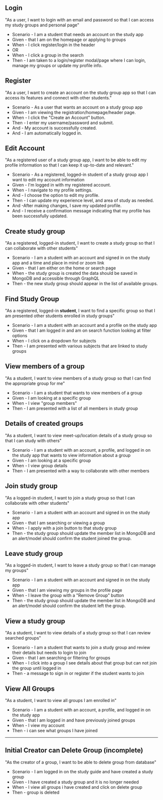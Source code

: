 ## Login
"As a user, I want to login with an email and password  so that I can access my study groups and personal page"
  
- Scenario - I am a student that needs an account on the study app
- Given - that I am on the homepage or applying to groups
- When - I click register/login in the header
- OR
- When - I click a group in the search
- Then - I am taken to a login/register modal/page where I can login, manage my groups or update my profile info.

## Register
"As a user, I want to create an account on the study group app so that I can access its features and connect with other students."

- Scenario - As a user that wants an account on a study group app
- Given - I am viewing the registration/homepage/header page.
- When - I click the "Create an Account" button.
- Then - I enter my username/password and submit.
- And - My account is successfully created.
- And - I am automatically logged in.


## Edit Account
"As a registered user of a study group app, I want to be able to edit my profile information so that I can keep it up-to-date and relevant."

- Scenario - As a registered, logged-in student of a study group app I want to edit my account information
- Given - I'm logged in with my registered account.
- When - I navigate to my profile settings.
- And - I choose the option to edit my profile.
- Then - I can update my experience level, and area of study as needed.
- And -After making changes, I save my updated profile.
- And - I receive a confirmation message indicating that my profile has been successfully updated.

## Create study group
"As a registered, logged-in student, I want to create a study group so that I can collaborate with other students"
  
- Scenario - I am a student with an account and signed in on the study app and a time and place in mind or zoom link
- Given - that I am either on the home or search page
- When - the study group is created the data should be saved in MongoDB and accessible through GraphQL
- Then - the new study group should appear in the list of available groups.

## Find Study Group
"As a registered, logged-in **student**, I want to find a specific group so that I am presented other students enrolled in study groups"

- Scenario - I am a student with an account and a profile on the study app
- Given - that I am logged in and am on search function looking at filter options
- When - I click on a dropdown for subjects
- Then - I am presented with various subjects that are linked to study groups

## View members of a group
"As a student, I want to view members of a study group so that I can find the appropriate group for me"

- Scenario - I am a student that wants to view members of a group
- Given - I am looking at a specific group
- When - I view "group members"
- Then - I am presented with a list of all members in study group

## Details of created groups
"As a student, I want to view meet-up/location details of a study group so that I can study with others"

- Scenario - I am a student with an account, a profile, and logged in on the study app that wants to view information about a group
- Given - I am looking at a specific group
- When - I view group details
- Then - I am presented with a way to collaborate with  other members

## Join study group
"As a logged-in student, I want to join a study group so that I can collaborate with other students"
  
- Scenario - I am a student with an account and signed in on the study app
- Given - that I am searching or viewing a group
- When - I apply with a join button to that study group
- Then - the study group should update the member list in MongoDB and an alert/model should confirm the student joined the group.

## Leave study group
"As a logged-in student, I want to leave a study group so that I can manage my groups"
  
- Scenario - I am a student with an account and signed in on the study app
- Given - that I am viewing my groups in the profile page
- When - I leave the group with a "Remove Group" button
- Then - the study group should update the member list in MongoDB and an alert/model should confirm the student left the group.

## View a study group
"As a student, I want to view details of a study group so that I can review searched groups"

- Scenario - I am a student that wants to join a study group and review their details but needs to login to join
- Given - that I am searching or filtering for groups
- When - I click into a group I see details about that group but can not join the group until logged in
- Then - a message to sign in or register if the student wants to join

## View All Groups
"As a student, I want to view all groups I am enrolled in"

- Scenario - I am a student with an account, a profile, and logged in on the study app
- Given - that I am logged in and have previously joined groups
- When - I view my account
- Then - i can see what groups I have joined

---
## Initial Creator can Delete Group (incomplete)
"As the creator of a group, I want to be able to delete group from database"
  
- Scenario - I am logged in on the study guide and have created a study group
- Given - I have created a study group and it is no longer needed
- When - I view all groups i have created and click on delete group
- Then - group is deleted